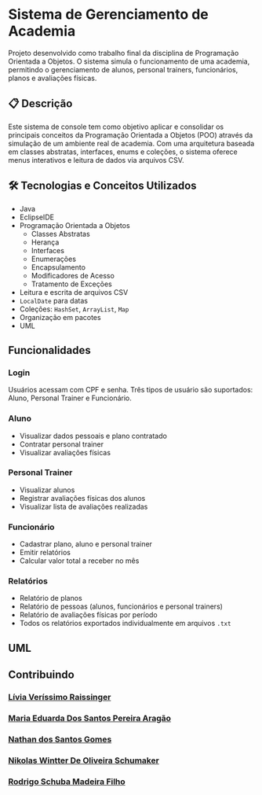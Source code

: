 # Sistema de Gerenciamento de Academia

Projeto desenvolvido como trabalho final da disciplina de Programação Orientada a Objetos. O sistema simula o funcionamento de uma academia, permitindo o gerenciamento de alunos, personal trainers, funcionários, planos e avaliações físicas.

## 📋 Descrição

Este sistema de console tem como objetivo aplicar e consolidar os principais conceitos da Programação Orientada a Objetos (POO) através da simulação de um ambiente real de academia. Com uma arquitetura baseada em classes abstratas, interfaces, enums e coleções, o sistema oferece menus interativos e leitura de dados via arquivos CSV.

## 🛠️ Tecnologias e Conceitos Utilizados

- Java
- EclipseIDE
- Programação Orientada a Objetos
  - Classes Abstratas
  - Herança
  - Interfaces
  - Enumerações
  - Encapsulamento
  - Modificadores de Acesso
  - Tratamento de Exceções
- Leitura e escrita de arquivos CSV
- `LocalDate` para datas
- Coleções: `HashSet`, `ArrayList`, `Map`
- Organização em pacotes
- UML


## Funcionalidades

### Login

Usuários acessam com CPF e senha. Três tipos de usuário são suportados: Aluno, Personal Trainer e Funcionário.

### Aluno
- Visualizar dados pessoais e plano contratado
- Contratar personal trainer
- Visualizar avaliações físicas

### Personal Trainer
- Visualizar alunos
- Registrar avaliações físicas dos alunos
- Visualizar lista de avaliações realizadas

### Funcionário
- Cadastrar plano, aluno e personal trainer
- Emitir relatórios
- Calcular valor total a receber no mês

### Relatórios
- Relatório de planos
- Relatório de pessoas (alunos, funcionários e personal trainers)
- Relatório de avaliações físicas por período
- Todos os relatórios exportados individualmente em arquivos `.txt`


## UML

## Contribuindo

### [Lívia Veríssimo Raissinger](https://www.linkedin.com/in/lnka3358243/)
### [Maria Eduarda Dos Santos Pereira Aragão]()
### [Nathan dos Santos Gomes]()
### [Nikolas Wintter De Oliveira Schumaker](https://www.linkedin.com/in/nikolas-wintter-2608a8317/)
### [Rodrigo Schuba Madeira Filho]()
